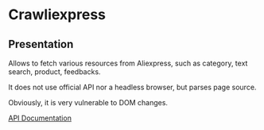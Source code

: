 <!-- Crawliexpress documentation master file, created by
sphinx-quickstart on Fri Oct  2 15:26:39 2020.
You can adapt this file completely to your liking, but it should at least
contain the root `toctree` directive. -->
# Crawliexpress

## Presentation

Allows to fetch various resources from Aliexpress, such as category, text search, product, feedbacks.

It does not use official API nor a headless browser, but parses page source.

Obviously, it is very vulnerable to DOM changes.

[API Documentation](docs/API.md)

